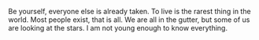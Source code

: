 Be yourself, everyone else is already taken.
To live is the rarest thing in the world. Most people exist, that is all.
We are all in the gutter, but some of us are looking at the stars.
I am not young enough to know everything.
